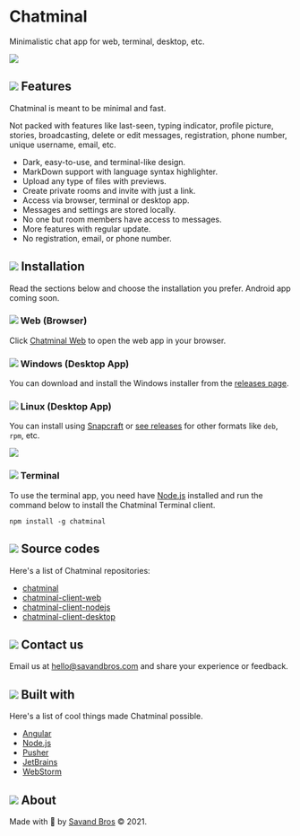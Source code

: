 # Chatminal

Minimalistic chat app for web, terminal, desktop, etc.

![](assets/chatminal.png)

## ![](assets/icons/features.svg) Features

Chatminal is meant to be minimal and fast.

Not packed with features like last-seen, typing indicator, profile picture, stories,
broadcasting, delete or edit messages, registration, phone number, unique username, email, etc.

- Dark, easy-to-use, and terminal-like design.
- MarkDown support with language syntax highlighter.
- Upload any type of files with previews.
- Create private rooms and invite with just a link.
- Access via browser, terminal or desktop app.
- Messages and settings are stored locally.
- No one but room members have access to messages.
- More features with regular update.
- No registration, email, or phone number.

## ![](assets/icons/installation.svg) Installation

Read the sections below and choose the installation you prefer. Android app coming soon.

### ![](assets/icons/web.svg) Web (Browser)

Click [Chatminal Web](https://web.chatminal.savandbros.com) to open the web app in your browser.

### ![](assets/icons/windows.svg) Windows (Desktop App)

You can download and install the Windows installer from the
[releases page](https://github.com/AmirSavand/chatminal-client-desktop/releases).

### ![](assets/icons/linux.svg) Linux (Desktop App)

You can install using [Snapcraft](https://snapcraft.io/) or
[see releases](https://github.com/AmirSavand/chatminal-client-desktop/releases)
for other formats like `deb`, `rpm`, etc.

[![](https://snapcraft.io/static/images/badges/en/snap-store-black.svg)](https://snapcraft.io/chatminal)

### ![](assets/icons/terminal.svg) Terminal

To use the terminal app, you need have [Node.js](https://nodejs.org/en/download/) installed and run the command
below to install the Chatminal Terminal client.

```
npm install -g chatminal
```

## ![](assets/icons/source-codes.svg) Source codes

Here's a list of Chatminal repositories:

- [chatminal](https://github.com/AmirSavand/chatminal)
- [chatminal-client-web](https://github.com/AmirSavand/chatminal-client-web)
- [chatminal-client-nodejs](https://github.com/AmirSavand/chatminal-client-nodejs)
- [chatminal-client-desktop](https://github.com/AmirSavand/chatminal-client-desktop)

## ![](assets/icons/contact-us.svg) Contact us

Email us at [hello@savandbros.com](mailto:hello@savandbros.com) and share your experience or feedback.

## ![](assets/icons/built-with.svg) Built with

Here's a list of cool things made Chatminal possible.

- [Angular](https://angular.io/)
- [Node.js](https://nodejs.org/)
- [Pusher](https://pusher.com/)
- [JetBrains](https://www.jetbrains.com/)
- [WebStorm](https://www.jetbrains.com/webstorm/)

## ![](assets/icons/about.svg) About

Made with 💖 by [Savand Bros](https://savandbros.com) &copy; 2021.
